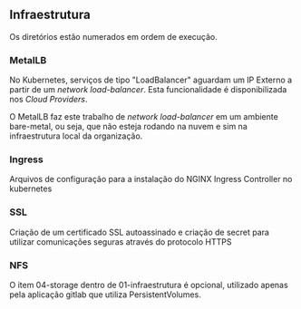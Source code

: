 ## Infraestrutura

Os diretórios estão numerados em ordem de execução.


### MetalLB

No Kubernetes, serviços de tipo "LoadBalancer" aguardam um IP Externo a partir de um *network load-balancer*. Esta funcionalidade é disponibilizada nos *Cloud Providers*.

O MetalLB faz este trabalho de *network load-balancer* em um ambiente bare-metal, ou seja, que não esteja rodando na nuvem e sim na infraestrutura local da organização.

### Ingress

Arquivos de configuração para a instalação do NGINX Ingress Controller no kubernetes

### SSL

Criação de um certificado SSL autoassinado e criação de secret para utilizar comunicações seguras através do protocolo HTTPS

### NFS

O item 04-storage dentro de 01-infraestrutura é opcional, utilizado apenas pela aplicação gitlab que utiliza PersistentVolumes.
